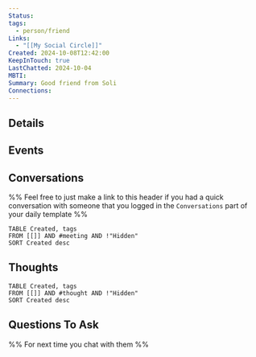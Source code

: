 ```yaml
---
Status: 
tags:
  - person/friend
Links:
  - "[[My Social Circle]]"
Created: 2024-10-08T12:42:00
KeepInTouch: true
LastChatted: 2024-10-04
MBTI: 
Summary: Good friend from Soli
Connections:
---
```

## Details
## Events
## Conversations
%% Feel free to just make a link to this header if you had a quick conversation with someone that you logged in the `Conversations` part of your daily template %%
```dataview
TABLE Created, tags
FROM [[]] AND #meeting AND !"Hidden"
SORT Created desc
```
## Thoughts
```dataview
TABLE Created, tags
FROM [[]] AND #thought AND !"Hidden"
SORT Created desc
```
## Questions To Ask
%% For next time you chat with them %%